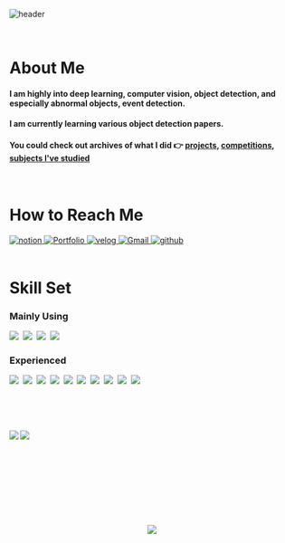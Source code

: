 ![header](https://capsule-render.vercel.app/api?type=transparent&color=auto&height=130&section=header&text=Seong_Woong_Kim&fontSize=70&animation=twinkling)

</br>

# About Me
  

#### I am highly into deep learning, computer vision, object detection, and especially  abnormal objects, event detection.

#### I am currently learning various object detection papers.

#### You could check out archives of what I did 👉 [projects](https://github.com/Seongwoong-sk/-Project_Archive-), [competitions](https://github.com/Seongwoong-sk/-Competition_Archive-), [subjects I've studied](https://github.com/Seongwoong-sk/-Study_Archive-)
  

<br/>  


# How to Reach Me

<a href="https://giddy-scooter-aaa.notion.site/AI-ad42b3b2cf4c415c99a4d8b0602058a0" target="_blank">
<img src=https://img.shields.io/badge/Curriculum_Vitae-333333.svg?&style=for-the-badge&logo=notion&logoColor=white alt=notion Blog style="margin-bottom: 3px;" />
</a>
<a href="https://giddy-scooter-aaa.notion.site/Portfolio-ecf452a228714fb38702e7a2e583115f" target="_blank">
<img src=https://img.shields.io/badge/Portfolio-333333.svg?&style=for-the-badge&logo=GitBook&logoColor=white alt=Portfolio Blog style="margin-bottom: 3px;" />
</a>
<a href="https://velog.io/@dahara3" target="_blank">
<img src=https://img.shields.io/badge/Blog-20C997.svg?&style=for-the-badge&logo=velog&logoColor=white alt=velog style="margin-bottom: 3px;" />
</a>  
<a href="mailto:rlatjddnd3@gmail.com" target="_blank">
<img src=https://img.shields.io/badge/Gmail-C70D2C.svg?&style=for-the-badge&logo=Gmail&logoColor=white alt=Gmail style="margin-bottom: 3px;" />
</a>  
<a href="https://github.com/Seongwoong-sk" target="_blank">
<img src=https://img.shields.io/badge/github-333333.svg?&style=for-the-badge&logo=github&logoColor=white alt=github style="margin-bottom: 3px;" />
</a>



<br/>


<br>

# Skill Set
### Mainly Using

<img src="https://img.shields.io/badge/Python-3766AB?style=flat-square&logo=Python&logoColor=white"/></a>&nbsp; 
<img src="https://img.shields.io/badge/PyTorch-792EE5?style=flat-square&logo=PyTorch&logoColor=white"/></a>&nbsp; 
<img src="https://img.shields.io/badge/OpenCV-412991?style=flat-square&logo=OpenCV&logoColor=white"/></a>&nbsp; 
<img src="https://img.shields.io/badge/Tensorflow-FF6F00?style=flat-square&logo=Tensorflow&logoColor=white"/></a>&nbsp; 


### Experienced

<img src="https://img.shields.io/badge/Scikit learn-F7931E?style=flat-square&logo=scikit-learn&logoColor=white"/></a>&nbsp; 
<img src="https://img.shields.io/badge/R-276DC3?style=flat-square&logo=R&logoColor=white"/></a>&nbsp; 
<img src="https://img.shields.io/badge/Java-FF6550?style=flat-square&logo=Java&logoColor=white"/></a>&nbsp; 
<img src="https://img.shields.io/badge/JavaScript-F7DF1E?style=flat-square&logo=JavaScript&logoColor=white"/></a>&nbsp; 
<img src="https://img.shields.io/badge/Amazon AWS-232F3E?style=flat-square&logo=Amazon AWS&logoColor=white"/></a>&nbsp; 
<img src="https://img.shields.io/badge/Oracle-232F3E?style=flat-square&logo=Oracle&logoColor=white"/></a>&nbsp; 
<img src="https://img.shields.io/badge/MySQL-0B2343?style=flat-square&logo=MySQL&logoColor=white"/></a>&nbsp; 
<img src="https://img.shields.io/badge/Arduino-00979D?style=flat-square&logo=Arduino&logoColor=white"/></a>&nbsp; 
<img src="https://img.shields.io/badge/Apache Tomcat-F8DC75?style=flat-square&logo=Apache Tomcat&logoColor=white"/></a>&nbsp; 
<img src="https://img.shields.io/badge/Android-006600?style=flat-square&logo=Android&logoColor=white"/></a>&nbsp; 



<br/>  <br/>  <br/>  



<img src="https://github-readme-stats.vercel.app/api?username=Seongwoong-sk&show_icons=true&count_private=true&theme=dracula&hide_border=true" align="left" />  

<img src="https://github-readme-stats.vercel.app/api/top-langs/?username=Seongwoong-sk&hide_border=true&theme=dracula&layout=compact" align="left" />  

<br/>  <br/>  <br/>  <br/>  <br/>  <br/>  <br/>  <br/>  <br/>  



<div align="center">
<img src="https://komarev.com/ghpvc/?username=Seongwoong-sk&&style=flat-square" align="center" />
</div> 

  
